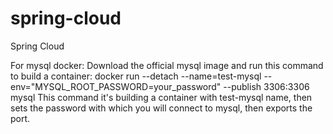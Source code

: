# spring-cloud
Spring Cloud

For mysql docker:
Download the official mysql image and run this command to build a container:
docker run --detach --name=test-mysql --env="MYSQL_ROOT_PASSWORD=your_password" --publish 3306:3306 mysql
This command it's building a container with test-mysql name, then sets the password with which you will connect to mysql, then exports the port.

